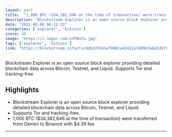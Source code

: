 ```yaml
---
layout: post
title:  "1,000 BTC ($34,382,646 at the time of transaction) were transferred from Gemini to Binance with $4.39 fee"
description: "Blockstream Explorer is an open source block explorer providing detailed blockchain data across Bitcoin, Testnet, and Liquid. Supports Tor and tracking-free."
date: "2022-05-08 06:12:32"
categories: ['explorer', 'bitcoin']
score: 36
image: "https://i.imgur.com/stP8ufo.jpg"
tags: ['explorer', 'bitcoin']
link: "https://blockstream.info/tx/8db3701b1ef900ca43412e7d89b3a8a535f8b3ca17b2f59e6c2e9def6b9a76dd"
---
```


Blockstream Explorer is an open source block explorer providing detailed blockchain data across Bitcoin, Testnet, and Liquid. Supports Tor and tracking-free.

## Highlights

- Blockstream Explorer is an open source block explorer providing detailed blockchain data across Bitcoin, Testnet, and Liquid.
- Supports Tor and tracking-free.
- 1,000 BTC ($34,382,646 at the time of transaction) were transferred from Gemini to Binance with $4.39 fee.

---
